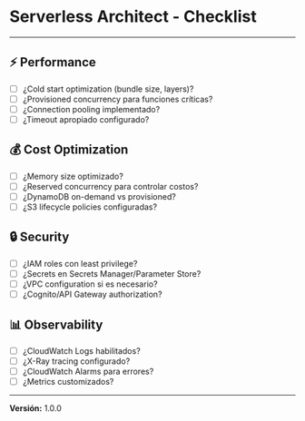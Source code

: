 # Serverless Architect - Checklist

---

## ⚡ Performance

- [ ] ¿Cold start optimization (bundle size, layers)?
- [ ] ¿Provisioned concurrency para funciones críticas?
- [ ] ¿Connection pooling implementado?
- [ ] ¿Timeout apropiado configurado?

## 💰 Cost Optimization

- [ ] ¿Memory size optimizado?
- [ ] ¿Reserved concurrency para controlar costos?
- [ ] ¿DynamoDB on-demand vs provisioned?
- [ ] ¿S3 lifecycle policies configuradas?

## 🔒 Security

- [ ] ¿IAM roles con least privilege?
- [ ] ¿Secrets en Secrets Manager/Parameter Store?
- [ ] ¿VPC configuration si es necesario?
- [ ] ¿Cognito/API Gateway authorization?

## 📊 Observability

- [ ] ¿CloudWatch Logs habilitados?
- [ ] ¿X-Ray tracing configurado?
- [ ] ¿CloudWatch Alarms para errores?
- [ ] ¿Metrics customizados?

---

**Versión:** 1.0.0
